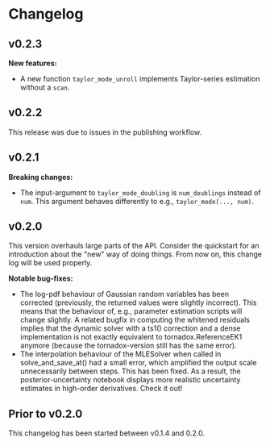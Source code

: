# Changelog

## v0.2.3

**New features:**

* A new function `taylor_mode_unroll` implements Taylor-series estimation without a `scan`.


## v0.2.2

This release was due to issues in the publishing workflow.

## v0.2.1

**Breaking changes:**

* The input-argument to `taylor_mode_doubling` is `num_doublings` instead of `num`.
  This argument behaves differently to e.g., `taylor_mode(..., num)`.


## v0.2.0

This version overhauls large parts of the API. 
Consider the quickstart for an introduction about the "new" way of doing things.
From now on, this change log will be used properly.

**Notable bug-fixes:**

* The log-pdf behaviour of Gaussian random variables has been corrected (previously, the returned values were slightly incorrect).
  This means that the behaviour of, e.g., parameter estimation scripts will change slightly.
  A related bugfix in computing the whitened residuals implies that the dynamic solver with a ts1() correction and a dense implementation is not exactly equivalent 
  to tornadox.ReferenceEK1 anymore (because the tornadox-version still has the same error).
* The interpolation behaviour of the MLESolver when called in solve_and_save_at() had a small error, which amplified the output scale unnecessarily between steps.
  This has been fixed. As a result, the posterior-uncertainty notebook displays more realistic uncertainty estimates in high-order derivatives. Check it out!

## Prior to v0.2.0

This changelog has been started between v0.1.4 and 0.2.0.
